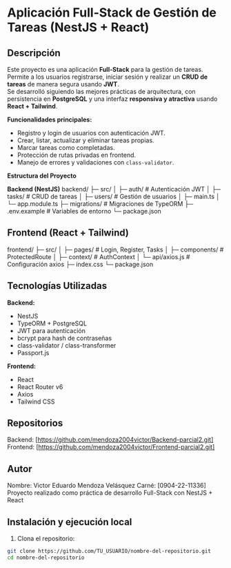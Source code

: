 # Aplicación Full-Stack de Gestión de Tareas (NestJS + React)

## Descripción

Este proyecto es una aplicación **Full-Stack** para la gestión de tareas.  
Permite a los usuarios registrarse, iniciar sesión y realizar un **CRUD de tareas** de manera segura usando **JWT**.  
Se desarrolló siguiendo las mejores prácticas de arquitectura, con persistencia en **PostgreSQL** y una interfaz **responsiva y atractiva** usando **React + Tailwind**.

**Funcionalidades principales:**
- Registro y login de usuarios con autenticación JWT.
- Crear, listar, actualizar y eliminar tareas propias.
- Marcar tareas como completadas.
- Protección de rutas privadas en frontend.
- Manejo de errores y validaciones con `class-validator`.

**Estructura del Proyecto**

**Backend (NestJS)**
backend/
├─ src/
│ ├─ auth/ # Autenticación JWT
│ ├─ tasks/ # CRUD de tareas
│ ├─ users/ # Gestión de usuarios
│ ├─ main.ts
│ └─ app.module.ts
├─ migrations/ # Migraciones de TypeORM
├─ .env.example # Variables de entorno
└─ package.json

## Frontend (React + Tailwind)
frontend/
├─ src/
│ ├─ pages/ # Login, Register, Tasks
│ ├─ components/ # ProtectedRoute
│ ├─ context/ # AuthContext
│ └─ api/axios.js # Configuración axios
├─ index.css
└─ package.json

## Tecnologías Utilizadas

**Backend:**
- NestJS
- TypeORM + PostgreSQL
- JWT para autenticación
- bcrypt para hash de contraseñas
- class-validator / class-transformer
- Passport.js

**Frontend:**
- React
- React Router v6
- Axios
- Tailwind CSS

## Repositorios

Backend: [https://github.com/mendoza2004victor/Backend-parcial2.git]
Frontend: [https://github.com/mendoza2004victor/Frontend-parcial2.git]

## Autor

Nombre: Victor Eduardo Mendoza Velásquez
Carné: [0904-22-11336]
Proyecto realizado como práctica de desarrollo Full-Stack con NestJS + React

## Instalación y ejecución local

1. Clona el repositorio:

```bash
git clone https://github.com/TU_USUARIO/nombre-del-repositorio.git
cd nombre-del-repositorio